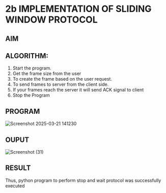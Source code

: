 # 2b IMPLEMENTATION OF SLIDING WINDOW PROTOCOL
## AIM
## ALGORITHM:
1. Start the program.
2. Get the frame size from the user
3. To create the frame based on the user request.
4. To send frames to server from the client side.
5. If your frames reach the server it will send ACK signal to client
6. Stop the Program
## PROGRAM
![Screenshot 2025-03-21 141230](https://github.com/user-attachments/assets/1c9558fc-e62a-4cb6-bde4-fca00c3497da)

## OUPUT
![Screenshot (31)](https://github.com/user-attachments/assets/dd976d1a-7d19-4130-bf92-f8caa750cf76)

## RESULT
Thus, python program to perform stop and wait protocol was successfully executed
